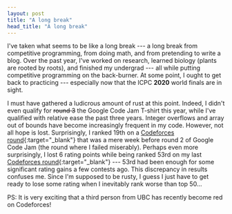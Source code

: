 ```yaml
---
layout: post
title: "A long break"
head_title: "A long break"
---
```


I've taken what seems to be like a long break --- a long break from competitive programming, from
doing math, and from pretending to write a blog. Over the past year, I've worked on research,
learned biology (plants are rooted by roots), and finished my undergrad --- all while putting
competitive programming on the back-burner. At some point, I ought to get back to practicing ---
especially now that the ICPC **2020** world finals are in sight.

I must have gathered a ludicrous amount of rust at this point. Indeed, I didn't even qualify for
~~round 3~~ the Google Code Jam T-shirt this year, while I've qualified with relative ease the past
three years. Integer overflows and array out of bounds have become increasingly frequent in my code.
However, not all hope is lost. Surprisingly, I ranked 19th on a [Codeforces
round][cf1]{:target="_blank"} that was a mere week before round 2 of Google Code Jam (the round
where I failed miserably). Perhaps even more surprisingly, I lost 6 rating points while being ranked
53rd on my last [Codeforces round][cf2]{:target="_blank"} --- 53rd had been enough for some
significant rating gains a few contests ago. This discrepancy in results confuses me. Since I'm
supposed to be rusty, I guess I just have to get ready to lose some rating when I inevitably rank
worse than top 50...

PS: It is very exciting that a third person from UBC has recently become red on Codeforces!

[cf1]: https://codeforces.com/contest/1515/standings/participant/113357963#p113357963
[cf2]: https://codeforces.com/contest/1540/standings/participant/116064368#p116064368

